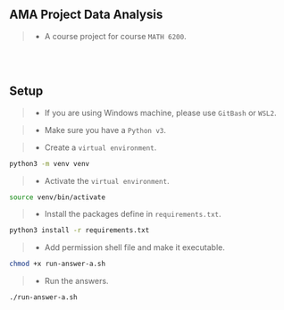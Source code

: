 ## AMA Project Data Analysis

> - A course project for course `MATH 6200`.

<br />
<br />



## Setup

> - If you are using Windows machine, please use `GitBash` or `WSL2`.

> - Make sure you have a `Python v3`.

> - Create a `virtual environment`.

```sh
python3 -m venv venv
```

> - Activate the `virtual environment`.

```sh
source venv/bin/activate
```

> - Install the packages define in `requirements.txt`.

```sh
python3 install -r requirements.txt
```

> - Add permission shell file and make it executable.

```sh
chmod +x run-answer-a.sh
```

> - Run the answers.

```sh
./run-answer-a.sh
```
